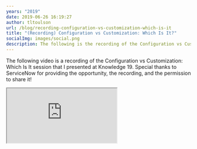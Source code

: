 ```yaml
---
years: "2019"
date: 2019-06-26 16:19:27
author: tltoulson
url: /blog/recording-configuration-vs-customization-which-is-it
title: "(Recording) Configuration vs Customization: Which Is It?"
socialImg: images/social.png
description: The following is the recording of the Configuration vs Customization session that I presented at Knowledge 19.
---
```


The following video is a recording of the Configuration vs Customization: Which Is It session that I presented at Knowledge 19. Special thanks to ServiceNow for providing the opportunity, the recording, and the permission to share it!

<div class="videoWrapper">
  <iframe src="https://players.brightcove.net/5703385908001/HJG7XuFAiG_default/index.html?videoId=6034930804001"
  allowfullscreen
  webkitallowfullscreen
  mozallowfullscreen>
  </iframe>
</div>
